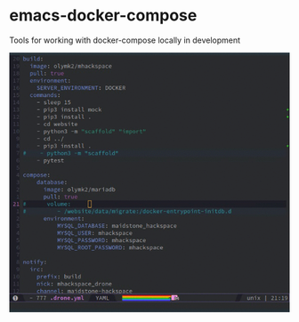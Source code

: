 # emacs-docker-compose
Tools for working with docker-compose locally in development

![Container Selector](/preview.gif?raw=true "Helm container selection")
